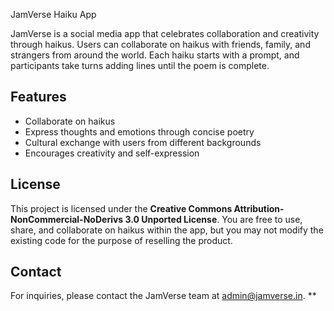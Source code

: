 JamVerse Haiku App

JamVerse is a social media app that celebrates collaboration and creativity through haikus. Users can collaborate on haikus with friends, family, and strangers from around the world. Each haiku starts with a prompt, and participants take turns adding lines until the poem is complete.

## Features

- Collaborate on haikus
- Express thoughts and emotions through concise poetry
- Cultural exchange with users from different backgrounds
- Encourages creativity and self-expression


## License

This project is licensed under the **Creative Commons Attribution-NonCommercial-NoDerivs 3.0 Unported License**. You are free to use, share, and collaborate on haikus within the app, but you may not modify the existing code for the purpose of reselling the product.

## Contact

For inquiries, please contact the JamVerse team at admin@jamverse.in.
**
